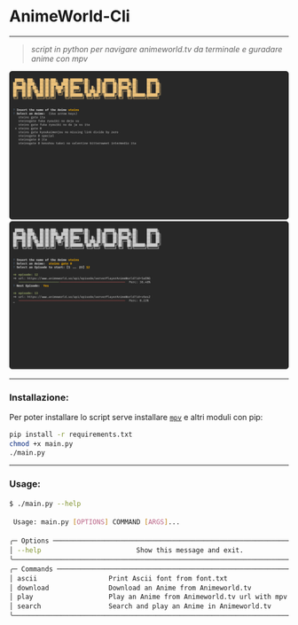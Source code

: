 # AnimeWorld-Cli

---

> *script in python per navigare animeworld.tv da terminale e guradare anime con mpv*



![](image/image.png)
![](image/image2.png)



---

### Installazione:

Per poter installare lo script serve installare [``mpv``](https://mpv.io/) e altri moduli con pip:

```bash
pip install -r requirements.txt
chmod +x main.py
./main.py
```


---

### Usage:


```bash
$ ./main.py --help

 Usage: main.py [OPTIONS] COMMAND [ARGS]...                                                                                 
                                                                                                                            
╭─ Options ───────────────────────────────────────────────────────────────────────────────────────────────╮
│ --help                        Show this message and exit.                                               │
╰─────────────────────────────────────────────────────────────────────────────────────────────────────────╯
╭─ Commands ──────────────────────────────────────────────────────────────────────────────────────────────╮
│ ascii                  Print Ascii font from font.txt                                                   │
│ download               Download an Anime from Animeworld.tv                                             │
│ play                   Play an Anime from Animeworld.tv url with mpv                                    │
│ search                 Search and play an Anime in Animeworld.tv                                        │
╰─────────────────────────────────────────────────────────────────────────────────────────────────────────╯


```




